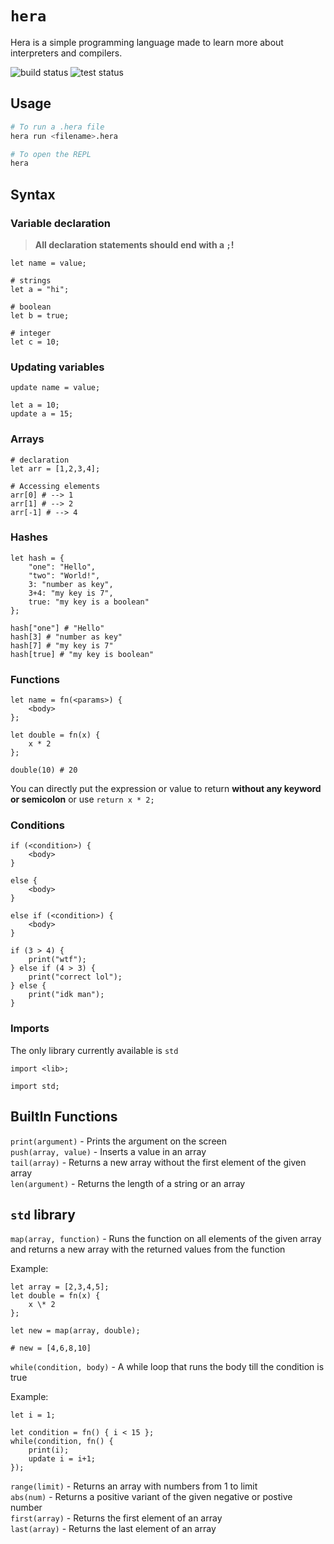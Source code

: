 # `hera`

Hera is a simple programming language made to learn more about interpreters and compilers.

![build status](https://github.com/tejasag/hera/actions/workflows/build.yml/badge.svg)
![test status](https://github.com/tejasag/hera/actions/workflows/test.yml/badge.svg)

## Usage

```sh
# To run a .hera file
hera run <filename>.hera

# To open the REPL
hera
```

## Syntax

### Variable declaration

> **All declaration statements should end with a `;`!**

```
let name = value;
```

```
# strings
let a = "hi";

# boolean
let b = true;

# integer
let c = 10;
```

### Updating variables

```
update name = value;
```

```
let a = 10;
update a = 15;
```

### Arrays

```
# declaration
let arr = [1,2,3,4];

# Accessing elements
arr[0] # --> 1
arr[1] # --> 2
arr[-1] # --> 4
```

### Hashes

```
let hash = {
    "one": "Hello",
    "two": "World!",
    3: "number as key",
    3+4: "my key is 7",
    true: "my key is a boolean"
};

hash["one"] # "Hello"
hash[3] # "number as key"
hash[7] # "my key is 7"
hash[true] # "my key is boolean"

```

### Functions

```
let name = fn(<params>) {
    <body>
};
```

```
let double = fn(x) {
    x * 2
};

double(10) # 20
```

You can directly put the expression or value to return **without any keyword or semicolon** or use `return x * 2;`

### Conditions

```
if (<condition>) {
    <body>
}

else {
    <body>
}

else if (<condition>) {
    <body>
}
```

```
if (3 > 4) {
    print("wtf");
} else if (4 > 3) {
    print("correct lol");
} else {
    print("idk man");
}
```

### Imports

The only library currently available is `std`

```
import <lib>;
```

```
import std;
```

## BuiltIn Functions

`print(argument)` - Prints the argument on the screen <br>
`push(array, value)` - Inserts a value in an array <br>
`tail(array)` - Returns a new array without the first element of the given array <br>
`len(argument)` - Returns the length of a string or an array

## `std` library

`map(array, function)` - Runs the function on all elements of the given array and returns a new array with the returned values from the function

Example:

```
let array = [2,3,4,5];
let double = fn(x) {
    x \* 2
};

let new = map(array, double);

# new = [4,6,8,10]
```

`while(condition, body)` - A while loop that runs the body till the condition is true

Example:

```
let i = 1;

let condition = fn() { i < 15 };
while(condition, fn() {
    print(i);
    update i = i+1;
});
```

`range(limit)` - Returns an array with numbers from 1 to limit <br>
`abs(num)` - Returns a positive variant of the given negative or postive number <br>
`first(array)` - Returns the first element of an array <br>
`last(array)` - Returns the last element of an array
